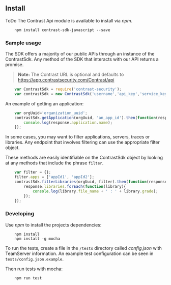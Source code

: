 ## Install
ToDo The Contrast Api module is available to install via *npm*.
```commandline
    npm install contrast-sdk-javascript --save
```

### Sample usage
The SDK offers a majority of our public APIs through an instance of the ContrastSdk.
Any method of the SDK that interacts with our API returns a promise.

> **Note:** The Contrast URL is optional and defaults to https://app.contrastsecurity.com/Contrast/api

```javascript
    var ContrastSdk = require('contrast-security');    
    var contrastSdk = new ContrastSdk('username','api_key','service_key','teamserver_url');
```

An example of getting an application:
```javascript
    var orgUuid='organization_uuid';
    contrastSdk.getApplication(orgUuid, 'an_app_id').then(function(response){
        console.log(response.application.name);
    });
```

In some cases, you may want to filter applications, servers, traces or libraries. Any endpoint that involves filtering can use the appropriate filter object.

These methods are easily identifiable on the ContrastSdk object by looking at any methods that include the phrase `filter`.

```javascript
    var filter = {};
    filter.apps = ['appId1', 'appId2'];
    contrastSdk.filterLibraries(orgUuid, filter).then(function(response){
        response.libraries.forEach(function(library){
            console.log(library.file_name + ' : ' + library.grade);
        });
    });
```

### Developing
Use *npm* to install the projects dependencies:

```commandline
    npm install
    npm install -g mocha
```

To run the tests, create a file in the `/tests` directory called *config.json* with TeamServer information. An example test configuration can be seen in `tests/config.json.example`.

Then run tests with mocha:

```commandline
    npm run test
```
